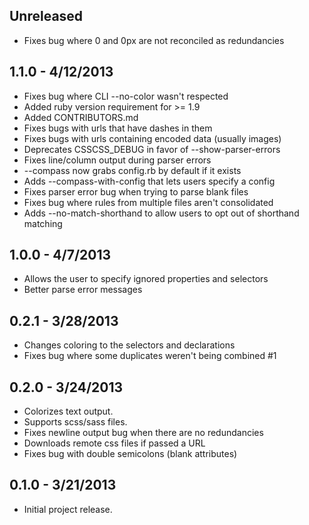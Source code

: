 ## Unreleased ##

* Fixes bug where 0 and 0px are not reconciled as redundancies

## 1.1.0 - 4/12/2013 ##

* Fixes bug where CLI --no-color wasn't respected
* Added ruby version requirement for >= 1.9
* Added CONTRIBUTORS.md
* Fixes bugs with urls that have dashes in them
* Fixes bugs with urls containing encoded data (usually images)
* Deprecates CSSCSS_DEBUG in favor of --show-parser-errors
* Fixes line/column output during parser errors
* --compass now grabs config.rb by default if it exists
* Adds --compass-with-config that lets users specify a config
* Fixes parser error bug when trying to parse blank files
* Fixes bug where rules from multiple files aren't consolidated
* Adds --no-match-shorthand to allow users to opt out of shorthand matching

## 1.0.0 - 4/7/2013 ##

* Allows the user to specify ignored properties and selectors
* Better parse error messages

## 0.2.1 - 3/28/2013 ##

* Changes coloring to the selectors and declarations
* Fixes bug where some duplicates weren't being combined #1

## 0.2.0 - 3/24/2013 ##

* Colorizes text output.
* Supports scss/sass files.
* Fixes newline output bug when there are no redundancies
* Downloads remote css files if passed a URL
* Fixes bug with double semicolons (blank attributes)

## 0.1.0 - 3/21/2013 ##

* Initial project release.
